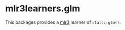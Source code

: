 # mlr3learners.glm

This packages provides a [mlr3](https://mlr3.mlr-org.com) learner of `stats::glm()`.
